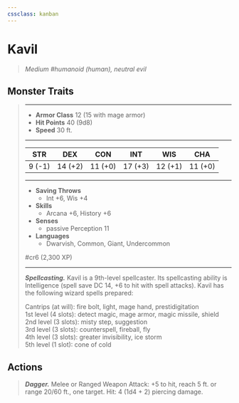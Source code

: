 ```yaml
---
cssclass: kanban
---
```


# Kavil
>*Medium #humanoid (human), neutral evil*
## Monster Traits
>___
>- **Armor Class** 12 (15 with mage armor)
>- **Hit Points** 40 (9d8)
>- **Speed** 30 ft.
>___
>|STR|DEX|CON|INT|WIS|CHA|
>|:---:|:---:|:---:|:---:|:---:|:---:|
>|9 (-1)|14 (+2)|11 (+0)|17 (+3)|12 (+1)|11 (+0)|
>___
>- **Saving Throws**
>	 - Int +6, Wis +4
>- **Skills**
>	 - Arcana +6, History +6
>- **Senses**
>	 - passive Perception 11
>- **Languages**
>	 - Dwarvish, Common, Giant, Undercommon
>
> #cr6 (2,300 XP)
>___
>***Spellcasting.*** Kavil is a 9th-level spellcaster. Its spellcasting ability is Intelligence (spell save DC 14, +6 to hit with spell attacks). Kavil has the following wizard spells prepared:  
>
>Cantrips (at will): fire bolt, light, mage hand, prestidigitation  
>1st level (4 slots): detect magic, mage armor, magic missile, shield  
>2nd level (3 slots): misty step, suggestion  
>3rd level (3 slots): counterspell, fireball, fly  
>4th level (3 slots): greater invisibility, ice storm  
>5th level (1 slot): cone of cold  
>
## Actions
>***Dagger.*** Melee  or Ranged Weapon Attack: +5 to hit, reach 5 ft. or range 20/60 ft., one target. Hit: 4 (1d4 + 2) piercing damage.